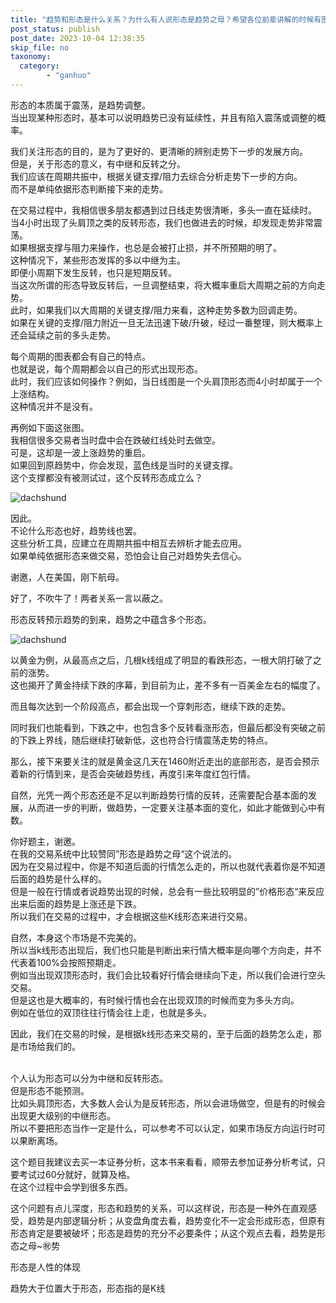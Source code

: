 ```yaml
---
title: "趋势和形态是什么关系？为什么有人说形态是趋势之母？希望各位前辈讲解的时候有图解，谢谢！?"
post_status: publish
post_date: 2023-10-04 12:38:35
skip_file: no
taxonomy:
  category:
        - "ganhuo"
---
```


形态的本质属于震荡，是趋势调整。  
当出现某种形态时，基本可以说明趋势已没有延续性，并且有陷入震荡或调整的概率。

我们关注形态的目的，是为了更好的、更清晰的辨别走势下一步的发展方向。  
但是，关于形态的意义，有中继和反转之分。  
我们应该在周期共振中，根据关键支撑/阻力去综合分析走势下一步的方向。  
而不是单纯依据形态判断接下来的走势。

在交易过程中，我相信很多朋友都遇到过日线走势很清晰，多头一直在延续时。  
当4小时出现了头肩顶之类的反转形态，我们也做进去的时候，却发现走势非常震荡。  
如果根据支撑与阻力来操作，也总是会被打止损，并不所预期的明了。  
这种情况下，某些形态发挥的多以中继为主。  
即便小周期下发生反转，也只是短期反转。  
当这次所谓的形态导致反转后，一旦调整结束，将大概率重启大周期之前的方向走势。  
此时，如果我们以大周期的关键支撑/阻力来看，这种走势多数为回调走势。  
如果在关键的支撑/阻力附近一旦无法迅速下破/升破，经过一番整理，则大概率上还会延续之前的多头走势。

每个周期的图表都会有自己的特点。  
也就是说，每个周期都会以自己的形式出现形态。  
此时，我们应该如何操作？例如，当日线图是一个头肩顶形态而4小时却属于一个上涨结构。  
这种情况并不是没有。

再例如下面这张图。  
我相信很多交易者当时盘中会在跌破红线处时去做空。  
可是，这却是一波上涨趋势的重启。  
如果回到原趋势中，你会发现，蓝色线是当时的关键支撑。  
这个支撑都没有被测试过，这个反转形态成立么？

![dachshund](https://cdn.fendou.la/funstoutiao/2020/11/185953145.jpg)

因此。  
不论什么形态也好，趋势线也罢。  
这些分析工具，应建立在周期共振中相互去辨析才能去应用。  
如果单纯依据形态来做交易，恐怕会让自己对趋势失去信心。

谢邀，人在美国，刚下航母。

好了，不吹牛了！两者关系一言以蔽之。

形态反转预示趋势的到来，趋势之中蕴含多个形态。

![dachshund](https://cdn.fendou.la/funstoutiao/2020/11/190307817.jpg)

以黄金为例，从最高点之后，几根k线组成了明显的看跌形态，一根大阴打破了之前的涨势。  
这也揭开了黄金持续下跌的序幕，到目前为止，差不多有一百美金左右的幅度了。

而且每次达到一个阶段高点，都会出现一个穿刺形态，继续下跌的走势。

同时我们也能看到，下跌之中，也包含多个反转看涨形态，但最后都没有突破之前的下跌上界线，随后继续打破新低，这也符合行情震荡走势的特点。

那么，接下来要关注的就是黄金这几天在1460附近走出的底部形态，是否会预示着新的行情到来，是否会突破趋势线，再度引来年度红包行情。

自然，光凭一两个形态还是不足以判断趋势行情的反转，还需要配合基本面的发展，从而进一步的判断，做趋势，一定要关注基本面的变化，如此才能做到心中有数。

你好题主，谢邀。  
在我的交易系统中比较赞同”形态是趋势之母“这个说法的。  
因为在交易过程中，你是不知道后面的行情怎么走的，所以也就代表着你是不知道后面的趋势是什么样的。  
但是一般在行情或者说趋势出现的时候，总会有一些比较明显的”价格形态“来反应出来后面的趋势是上涨还是下跌。  
所以我们在交易的过程中，才会根据这些K线形态来进行交易。

自然，本身这个市场是不完美的。  
所以当k线形态出现后，我们也只能是判断出来行情大概率是向哪个方向走，并不代表着100%会按照预期走。  
例如当出现双顶形态时，我们会比较看好行情会继续向下走，所以我们会进行空头交易。  
但是这也是大概率的，有时候行情也会在出现双顶的时候而变为多头方向。  
​例如在低位的双顶往往行情会往上走，也就是多头。

因此，我们在交易的时候，是根据k线形态来交易的，至于后面的趋势怎么走，那是市场给我们的。  
​

个人认为形态可以分为中继和反转形态。  
但是形态不能预测。  
比如头肩顶形态，大多数人会认为是反转形态，所以会进场做空，但是有的时候会出现更大级别的中继形态。  
所以不要把形态当作一定是什么，可以参考不可以认定，如果市场反方向运行时可以果断离场。

这个题目我建议去买一本证券分析，这本书来看看，顺带去参加证券分析考试，只要考试过60分就好，就算及格。  
在这个过程中会学到很多东西。

这个问题有点儿深度，形态和趋势的关系，可以这样说，形态是一种外在直观感受，趋势是内部逻辑分析；从变盘角度去看，趋势变化不一定会形成形态，但原有形态肯定是要被破坏；形态是趋势的充分不必要条件；从这个观点去看，趋势是形态之母~㊗️势

形态是人性的体现

趋势大于位置大于形态，形态指的是K线
